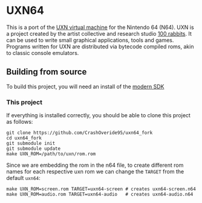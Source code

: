 # UXN64

This is a port of the [UXN virtual machine][uxn] for the Nintendo 64 (N64). UXN
is a project created by the artist collective and research studio [100
rabbits][100r]. It can be used to write small graphical applications, tools and
games. Programs written for UXN are distributed via bytecode compiled roms, akin
to classic console emulators.

[uxn]: https://wiki.xxiivv.com/site/uxn.html
[100r]: https://100r.co/

## Building from source

To build this project, you will need an install of the [modern SDK](https://crashoveride95.github.io/modernsdk/index.html)

### This project

If everything is installed correctly, you should be able to clone this project
as follows:

```
git clone https://github.com/CrashOveride95/uxn64_fork
cd uxn64_fork
git submodule init
git submodule update
make UXN_ROM=/path/to/uxn/rom.rom
```

Since we are embedding the rom in the n64 file, to create different rom names
for each respective uxn rom we can change the `TARGET` from the default `uxn64`:

```
make UXN_ROM=screen.rom TARGET=uxn64-screen # creates uxn64-screen.n64
make UXN_ROM=audio.rom TARGET=uxn64-audio   # creates uxn64-audio.n64
```
